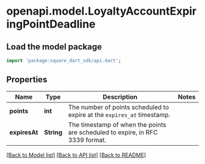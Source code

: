 # openapi.model.LoyaltyAccountExpiringPointDeadline

## Load the model package
```dart
import 'package:square_dart_sdk/api.dart';
```

## Properties
Name | Type | Description | Notes
------------ | ------------- | ------------- | -------------
**points** | **int** | The number of points scheduled to expire at the `expires_at` timestamp. | 
**expiresAt** | **String** | The timestamp of when the points are scheduled to expire, in RFC 3339 format. | 

[[Back to Model list]](../README.md#documentation-for-models) [[Back to API list]](../README.md#documentation-for-api-endpoints) [[Back to README]](../README.md)


